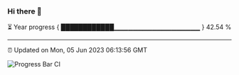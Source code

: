 ### Hi there 👋

⏳ Year progress { ████████████▁▁▁▁▁▁▁▁▁▁▁▁▁▁▁▁▁▁ } 42.54 %

---

⏰ Updated on Mon, 05 Jun 2023 06:13:56 GMT

![Progress Bar CI](https://github.com/liununu/liununu/workflows/Progress%20Bar%20CI/badge.svg)
